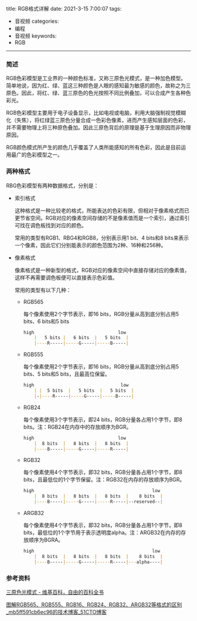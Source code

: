 title: RGB格式详解
date: 2021-3-15 7:00:07
tags:
- 音视频
categories:
- 编程
- 音视频
keywords:
- RGB

---

### 简述

RGB色彩模型是工业界的一种颜色标准，又称三原色光模式，是一种加色模型。简单地说，因为红、绿、蓝这三种颜色是人眼的感知最为敏感的颜色，故称之为三原色。因此，将红、绿、蓝三原色的色光按照不同比例叠加，可以合成产生各种色彩光。

RGB色彩模型主要用于电子设备显示，比如电视或电脑，利用大脑强制视觉模糊化（失焦），将红绿蓝三原色分量合成一色彩色像素，进而产生感知层面的色彩，并不需要物理上将三种原色叠加。因此三原色背后的原理是基于生理原因而非物理原因。

RGB颜色模式所产生的颜色几乎覆盖了人类所能感知的所有色彩，因此是目前运用最广的色彩模型之一。

<!-- more -->

### 两种格式

RBG色彩模型有两种数据格式，分别是：

- 索引格式
    
    这种格式是一种比较老的格式，所能表达的色彩有限，但相对于像素格式而已更节省空间。RGB对应的像素空间存储的不是像素值而是一个索引，通过索引可找在调色板找到对应的颜色。
    
    常用的类型有RGB1、RBG4和RGB8，分别表示用1 bit、4 bits和8 bits来表示一个像素，因此它们分别能表示的颜色范围为2种、16种和256种。
    
- 像素格式
    
    像素格式是一种新型的格式，RGB对应的像素空间中直接存储对应的像素值，这样不再需要调色板便可以直接表示色彩值。
    
    常用的类型有以下几种：
    
    - RGB565
        
        每个像素使用2个字节表示，即16 bits，RGB分量从高到底分别占用5 bits、6 bits和5 bits
        
        ```markdown
        high                                low
        	|   5 bits |   6 bits  |   5 bits  |
        	|----R-----|-----G-----|-----B-----|
        ```
        
    - RGB555
        
        每个像素使用2个字节表示，即16 bits，RGB分量从高到底分别占用5 bits、5 bits和5 bits，且最高位保留。
        
        ```markdown
        high                                 low
        	| |  5 bits  |   5 bits  |   5 bits  |
        	|-|----R-----|-----G-----|-----B-----|
        ```
        
    - RGB24
        
        每个像素使用3个字节表示，即24 bits，RGB分量各占用1个字节，即8 bits。注：RGB24在内存中的存放顺序为BGR。
        
        ```markdown
        high                                low
        	|  8 bits  |   8 bits  |   8 bits  |
        	|----B-----|-----G-----|-----R-----|
        ```
        
    - RGB32
        
        每个像素使用4个字节表示，即32 bits，RGB分量各占用1个字节，即8 bits，且最低位的1个字节保留。注：RGB32在内存的存放顺序为BGR。
        
        ```markdown
        high                                             low
        	|  8 bits  |   8 bits  |   8 bits  |    8 bits  |
        	|----B-----|-----G-----|-----R-----|--reserved--|
        ```
        
    - ARGB32
        
        每个像素使用4个字节表示，即32 bits，RGB分量各占用1个字节，即8 bits，最低位的1个字节用于表示透明度alpha。注：ARGB32在内存的存放顺序为BGRA。
        
        ```markdown
        high                                             low
        	|  8 bits  |   8 bits  |   8 bits  |    8 bits  |
        	|----B-----|-----G-----|-----R-----|---alpha----|
        ```
        
### 参考资料

[三原色光模式 - 维基百科，自由的百科全书](https://zh.wikipedia.org/wiki/%E4%B8%89%E5%8E%9F%E8%89%B2%E5%85%89%E6%A8%A1%E5%BC%8F)
        
[图解RGB565、RGB555、RGB16、RGB24、RGB32、ARGB32等格式的区别_mb5ff591cb6ec96的技术博客_51CTO博客](https://blog.51cto.com/u_15077548/3518839)